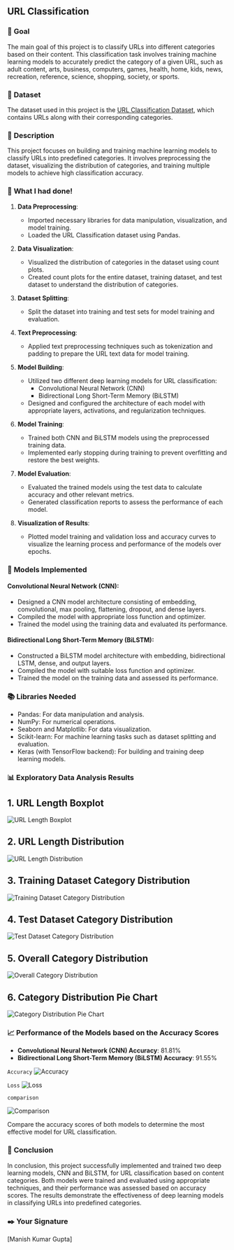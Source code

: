 ## **URL Classification**

### 🎯 **Goal**
The main goal of this project is to classify URLs into different categories based on their content. This classification task involves training machine learning models to accurately predict the category of a given URL, such as adult content, arts, business, computers, games, health, home, kids, news, recreation, reference, science, shopping, society, or sports.

### 🧵 **Dataset**
The dataset used in this project is the [URL Classification Dataset](https://www.kaggle.com/datasets/shaurov/website-classification-using-url/data?select=URL+Classification.csv), which contains URLs along with their corresponding categories.

### 🧾 **Description**

This project focuses on building and training machine learning models to classify URLs into predefined categories. It involves preprocessing the dataset, visualizing the distribution of categories, and training multiple models to achieve high classification accuracy.

### 🧮 **What I had done!**

1. **Data Preprocessing**:
   - Imported necessary libraries for data manipulation, visualization, and model training.
   - Loaded the URL Classification dataset using Pandas.

2. **Data Visualization**:
   - Visualized the distribution of categories in the dataset using count plots.
   - Created count plots for the entire dataset, training dataset, and test dataset to understand the distribution of categories.

3. **Dataset Splitting**:
   - Split the dataset into training and test sets for model training and evaluation.

4. **Text Preprocessing**:
   - Applied text preprocessing techniques such as tokenization and padding to prepare the URL text data for model training.

5. **Model Building**:
   - Utilized two different deep learning models for URL classification:
     - Convolutional Neural Network (CNN)
     - Bidirectional Long Short-Term Memory (BiLSTM)
   - Designed and configured the architecture of each model with appropriate layers, activations, and regularization techniques.

6. **Model Training**:
   - Trained both CNN and BiLSTM models using the preprocessed training data.
   - Implemented early stopping during training to prevent overfitting and restore the best weights.

7. **Model Evaluation**:
   - Evaluated the trained models using the test data to calculate accuracy and other relevant metrics.
   - Generated classification reports to assess the performance of each model.

8. **Visualization of Results**:
   - Plotted model training and validation loss and accuracy curves to visualize the learning process and performance of the models over epochs.

### 🚀 **Models Implemented**

#### Convolutional Neural Network (CNN):
- Designed a CNN model architecture consisting of embedding, convolutional, max pooling, flattening, dropout, and dense layers.
- Compiled the model with appropriate loss function and optimizer.
- Trained the model using the training data and evaluated its performance.

#### Bidirectional Long Short-Term Memory (BiLSTM):
- Constructed a BiLSTM model architecture with embedding, bidirectional LSTM, dense, and output layers.
- Compiled the model with suitable loss function and optimizer.
- Trained the model on the training data and assessed its performance.

### 📚 **Libraries Needed**

- Pandas: For data manipulation and analysis.
- NumPy: For numerical operations.
- Seaborn and Matplotlib: For data visualization.
- Scikit-learn: For machine learning tasks such as dataset splitting and evaluation.
- Keras (with TensorFlow backend): For building and training deep learning models.

### 📊 **Exploratory Data Analysis Results**

## 1. URL Length Boxplot

![URL Length Boxplot](https://github.com/manishh12/DL-Simplified/blob/main/Website_Classification/Images/url_length_boxplot.png)

## 2. URL Length Distribution

![URL Length Distribution](https://github.com/manishh12/DL-Simplified/blob/main/Website_Classification/Images/url_length_distribution.png)

## 3. Training Dataset Category Distribution

![Training Dataset Category Distribution](https://github.com/manishh12/DL-Simplified/blob/main/Website_Classification/Images/train_dataset_count_plot.png)

## 4. Test Dataset Category Distribution

![Test Dataset Category Distribution](https://github.com/manishh12/DL-Simplified/blob/main/Website_Classification/Images/test_dataset_count_plot.png)

## 5. Overall Category Distribution

![Overall Category Distribution](https://github.com/manishh12/DL-Simplified/blob/main/Website_Classification/Images/category_count_plot.png)

## 6. Category Distribution Pie Chart

![Category Distribution Pie Chart](https://github.com/manishh12/DL-Simplified/blob/main/Website_Classification/Images/category_pie_chart.png)


### 📈 **Performance of the Models based on the Accuracy Scores**

- **Convolutional Neural Network (CNN) Accuracy**: 81.81%
- **Bidirectional Long Short-Term Memory (BiLSTM) Accuracy**: 91.55%



`Accuracy`
![Accuracy](https://github.com/manishh12/DL-Simplified/blob/main/Website_Classification/Images/model_accuracy_plot_cnn.png)

`Loss`
![Loss](https://github.com/manishh12/DL-Simplified/blob/main/Website_Classification/Images/model_loss_plot_cnn.png)



`comparison`

![Comparison](https://github.com/manishh12/DL-Simplified/blob/main/Website_Classification/Images/comparision.jpeg)



Compare the accuracy scores of both models to determine the most effective model for URL classification.

### 📢 **Conclusion**

In conclusion, this project successfully implemented and trained two deep learning models, CNN and BiLSTM, for URL classification based on content categories. Both models were trained and evaluated using appropriate techniques, and their performance was assessed based on accuracy scores. The results demonstrate the effectiveness of deep learning models in classifying URLs into predefined categories.

### ✒️ **Your Signature**

[Manish Kumar Gupta]
